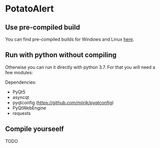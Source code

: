 # PotatoAlert

## Use pre-compiled build
You can find pre-compiled builds for Windows and Linux [here](https://github.com/razaqq/PotatoAlert/releases).


## Run with python without compiling
Otherwise you can run it directly with python 3.7.
For that you will need a few modules:

Dependencies:
- PyQt5
- asyncqt
- pyqtconfig (https://github.com/mjirik/pyqtconfig)
- PyQtWebEngine
- requests

## Compile yourseelf
TODO